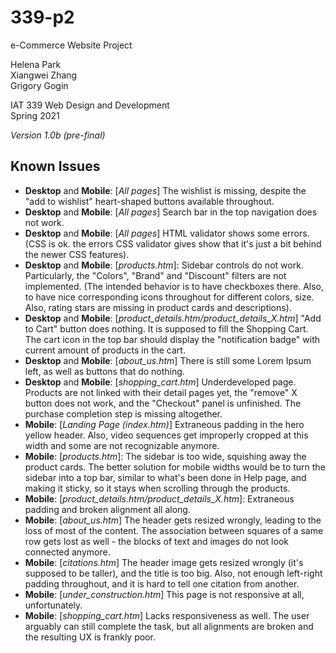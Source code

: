 # 339-p2

e-Commerce Website Project

Helena Park  
Xiangwei Zhang  
Grigory Gogin  
  
IAT 339 Web Design and Development  
Spring 2021

*Version 1.0b (pre-final)*

## Known Issues

* **Desktop** and **Mobile**: [*All pages*] The wishlist is missing, despite the "add to wishlist" heart-shaped buttons available throughout.
* **Desktop** and **Mobile**: [*All pages*] Search bar in the top navigation does not work.
* **Desktop** and **Mobile**: [*All pages*] HTML validator shows some errors. (CSS is ok. the errors CSS validator gives show that it's just a bit behind the newer CSS features).
* **Desktop** and **Mobile**: [*products.htm*]: Sidebar controls do not work. Particularly, the "Colors", "Brand" and "Discount" filters are not implemented. (The intended behavior is to have checkboxes there. Also, to have nice corresponding icons throughout for different colors, size. Also, rating stars are missing in product cards and descriptions).
* **Desktop** and **Mobile**: [*product_details.htm/product_details_X.htm*] "Add to Cart" button does nothing. It is supposed to fill the Shopping Cart. The cart icon in the top bar should display the "notification badge" with current amount of products in the cart.
* **Desktop** and **Mobile**: [*about_us.htm*] There is still some Lorem Ipsum left, as well as buttons that do nothing.
* **Desktop** and **Mobile**: [*shopping_cart.htm*] Underdeveloped page. Products are not linked with their detail pages yet, the "remove" X button does not work, and the "Checkout" panel is unfinished. The purchase completion step is missing altogether.
* **Mobile**: [*Landing Page (index.htm)*] Extraneous padding in the hero yellow header. Also, video sequences get improperly cropped at this width and some are not recognizable anymore.
* **Mobile**: [*products.htm*]: The sidebar is too wide, squishing away the product cards. The better solution for mobile widths would be to turn the sidebar into a top bar, similar to what's been done in Help page, and making it sticky, so it stays when scrolling through the products.
* **Mobile**: [*product_details.htm/product_details_X.htm*]: Extraneous padding and broken alignment all along.
* **Mobile**: [*about_us.htm*] The header gets resized wrongly, leading to the loss of most of the content. The association between squares of a same row gets lost as well - the blocks of text and images do not look connected anymore.
* **Mobile**: [*citations.htm*] The header image gets resized wrongly (it's supposed to be taller), and the title is too big. Also, not enough left-right padding throughout, and it is hard to tell one citation from another.
* **Mobile**: [*under_construction.htm*] This page is not responsive at all, unfortunately.
* **Mobile**: [*shopping_cart.htm*] Lacks responsiveness as well. The user arguably can still complete the task, but all alignments are broken and the resulting UX is frankly poor.
